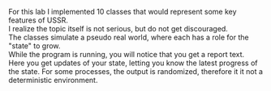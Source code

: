 For this lab I implemented 10 classes that would represent some key features of USSR.  
I realize the topic itself is not serious, but do not get discouraged.  
The classes simulate a pseudo real world, where each has a role for the "state" to grow.  
While the program is running, you will notice that you get a report text.  
Here you get updates of your state, letting you know the latest progress of the state.
For some processes, the output is randomized, therefore it it not a deterministic environment.
